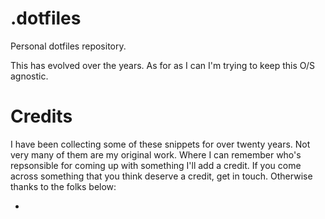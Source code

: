# .dotfiles

Personal dotfiles repository. 

This has evolved over the years. As for as I can I'm trying to keep this O/S
agnostic. 

# Credits

I have been collecting some of these snippets for over twenty years. Not very
many of them are my original work. Where I can remember who's repsonsible for
coming up with something I'll add a credit. If you come across something that
you think deserve a credit, get in touch. Otherwise thanks to the folks below:

- 

